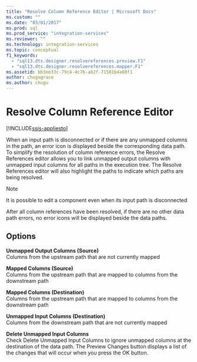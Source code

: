 ```yaml
---
title: "Resolve Column Reference Editor | Microsoft Docs"
ms.custom: ""
ms.date: "03/01/2017"
ms.prod: sql
ms.prod_service: "integration-services"
ms.reviewer: ""
ms.technology: integration-services
ms.topic: conceptual
f1_keywords: 
  - "sql13.dts.designer.resolvereferences.preview.F1"
  - "sql13.dts.designer.resolvereferences.mapper.F1"
ms.assetid: bb3ee33c-79c4-4c76-a82f-71581b4a60f1
author: chugugrace
ms.author: chugu
---
```

# Resolve Column Reference Editor

[!INCLUDE[ssis-appliesto](../../includes/ssis-appliesto-ssvrpluslinux-asdb-asdw-xxx.md)]


  When an input path is disconnected or if there are any unmapped columns in the path, an error icon is displayed beside the corresponding data path. To simplify the resolution of column reference errors, the Resolve References editor allows you to link unmapped output columns with unmapped input columns for all paths in the execution tree. The Resolve References editor will also highlight the paths to indicate which paths are being resolved.  
  
> [!NOTE]  
>  It is possible to edit a component even when its input path is disconnected  
  
 After all column references have been resolved, if there are no other data path errors, no error icons will be displayed beside the data paths.  
  
## Options  
 **Unmapped Output Columns (Source)**    
 Columns from the upstream path that are not currently mapped  
  
**Mapped Columns (Source)**    
 Columns from the upstream path that are mapped to columns from the downstream path  
  
**Mapped Columns (Destination)**    
 Columns from the upstream path that are mapped to columns from the downstream path  
  
**Unmapped Input Columns (Destination)**    
 Columns from the downstream path that are not currently mapped  
  
**Delete Unmapped Input Columns**  
 Check Delete Unmapped Input Columns to ignore unmapped columns at the destination of the data path. The Preview Changes button displays a list of the changes that will occur when you press the OK button.  
  
  
